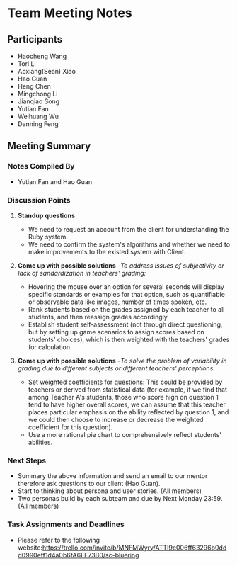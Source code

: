 # Team Meeting Notes

## Participants
- Haocheng Wang
- Tori Li
- Aoxiang(Sean) Xiao
- Hao Guan
- Heng Chen
- Mingchong Li
- Jianqiao Song
- Yutian Fan
- Weihuang Wu
- Danning Feng


## Meeting Summary

### Notes Compiled By
- Yutian Fan and Hao Guan

### Discussion Points

1. **Standup questions**
    - We need to request an account from the client for understanding the Ruby system.
    - We need to confirm the system's algorithms and whether we need to make improvements to the existed system with Client.

2. **Come up with possible solutions**
    -*To address issues of subjectivity or lack of sandardization in teachers' grading:*
    - Hovering the mouse over an option for several seconds will display specific standards or examples for that option, such as quantifiable or observable data like images, number of times spoken, etc.
    - Rank students based on the grades assigned by each teacher to all students, and then reassign grades accordingly.
    - Establish student self-assessment (not through direct questioning, but by setting up game scenarios to assign scores based on students' choices), which is then weighted with the teachers' grades for calculation.
      
3. **Come up with possible solutions**
    -*To solve the problem of variability in grading due to different subjects or different teachers' perceptions:*
    - Set weighted coefficients for questions: This could be provided by teachers or derived from statistical data (for example, if we find that among Teacher A's students, those who score high on question 1 tend to have higher overall scores, we can assume that this teacher places particular emphasis on the ability reflected by question 1, and we could then choose to increase or decrease the weighted coefficient for this question).
    -  Use a more rational pie chart to comprehensively reflect students' abilities.

### Next Steps
- Summary the above information and send an email to our mentor therefore ask questions to our client (Hao Guan).
- Start to thinking about persona and user stories. (All members)
- Two personas build by each subteam and due by Next Monday 23:59. (All members)

### Task Assignments and Deadlines
- Please refer to the following website:https://trello.com/invite/b/MNFMWyry/ATTI9e006ff63296b0ddd0990eff1d4a0b6fA6FF73B0/sc-bluering